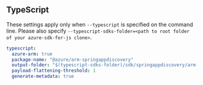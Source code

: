 ## TypeScript

These settings apply only when `--typescript` is specified on the command line.
Please also specify `--typescript-sdks-folder=<path to root folder of your azure-sdk-for-js clone>`.

```yaml $(typescript)
typescript:
  azure-arm: true
  package-name: "@azure/arm-springappdiscovery"
  output-folder: "$(typescript-sdks-folder)/sdk/springappdiscovery/arm-springappdiscovery"
  payload-flattening-threshold: 1
  generate-metadata: true
```
